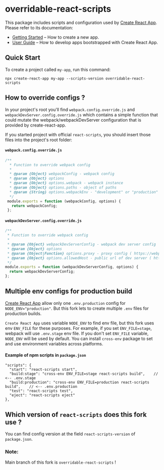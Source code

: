 # overridable-react-scripts

This package includes scripts and configuration used by [Create React App](https://github.com/Saranchenkov/create-react-app).<br>
Please refer to its documentation:

- [Getting Started](https://facebook.github.io/create-react-app/docs/getting-started) – How to create a new app.
- [User Guide](https://facebook.github.io/create-react-app/) – How to develop apps bootstrapped with Create React App.

## Quick Start

To create a project called `my-app`, run this command:

`npx create-react-app my-app --scripts-version overridable-react-scripts`

## How to override configs ?

In your project's root you'll find `webpack.config.override.js` and `webpackDevServer.config.override.js`  which contains a simple function that could mutate the webpack/webpackDevServer configuration that is provided by create-react-app.

If you started project with official `react-scripts`, you should insert those files into the project's root folder:

#### `webpack.config.override.js`
```javascript
/**
  * Function to override webpack config
  *
  * @param {Object} webpackConfig - webpack config
  * @param {Object} options
  * @param {Object} options.webpack - webpack instance
  * @param {Object} options.paths - object of paths
  * @param {String} options.webpackEnv - "development" or "production"
  */
 module.exports = function (webpackConfig, options) {
   return webpackConfig;
 };
 ```
 

#### `webpackDevServer.config.override.js`
```javascript
/**
 * Function to override webpack config
 *
 * @param {Object} webpackDevServerConfig - webpack dev server config
 * @param {Object} options
 * @param {Object|Function} options.proxy - proxy config ( https://webpack.js.org/configuration/dev-server/#devserver-proxy )
 * @param {Object} options.allowedHost - public url of dev server ( https://webpack.js.org/configuration/dev-server/#devserver-public )
 */
module.exports = function (webpackDevServerConfig, options) {
  return webpackDevServerConfig;
}; 
```
## Multiple env configs for production build
[Create React App](https://github.com/Saranchenkov/create-react-app) allow only one `.env.production` config for `NODE_ENV="production"`. But this fork lets to create multiple `.env` files for production builds.

`Create React App` uses variable `NODE_ENV` to find env file, but this fork uses env `ENV_FILE` for these purposes. For example, if you set `ENV_FILE=stage`, webpack will use `.env.stage` env file.
If you don't set `ENV_FILE` variable, `NODE_ENV` will be used by default.
You can install `cross-env` package to set and use environment variables across platforms.

#### Example of npm scripts in `package.json`
```
"scripts": {
  "start": "react-scripts start",
  "build:stage": "cross-env ENV_FILE=stage react-scripts build",    // <-- .env.stage
  "build:production": "cross-env ENV_FILE=production react-scripts build",    // <-- .env.production
  "test": "react-scripts test",
  "eject": "react-scripts eject"
},
```


## Which version of `react-scripts` does this fork use ?
You can find config version at the field `react-scripts-version` of `package.json`.

### Note: 
Main branch of this fork is `overridable-react-scripts` !